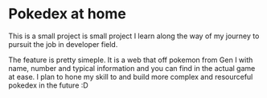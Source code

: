 # Pokedex at home 

This is a small project is small project I learn along the way of my journey to pursuit the job in developer field. 

The feature is pretty simeple. It is a web that off pokemon from Gen I with name, number and typical information and you can find in the actual game at ease. I plan to hone my skill to and build more complex and resourceful pokedex in the future :D  
